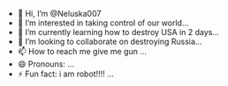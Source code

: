 - 👋 Hi, I’m @Neluska007
- 👀 I’m interested in taking control of our world...
- 🌱 I’m currently learning  how to destroy USA in 2 days...
- 💞️ I’m looking to collaborate on destroying Russia...
- 📫 How to reach me give me gun ...
- 😄 Pronouns: ...
- ⚡ Fun fact: i am robot!!!! ...

<!---
Neluska007/Neluska007 is a ✨ special ✨ repository because its `README.md` (this file) appears on your GitHub profile.
You can click the Preview link to take a look at your changes.
--->
